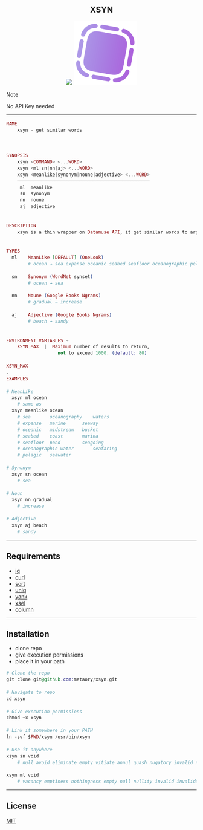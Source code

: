 <div align="center">
  <h2>XSYN</h2>
  <img src="/assets/root.svg" width="50%" />
  <img alt="logo-of-xsyn" src="https://raw.githubusercontent.com/metaory/xsyn/master/.github/assets/ico.png" width="168px">
</div>

> [!NOTE]
> No API Key needed

---

```ex
NAME
	xsyn - get similar words



SYNOPSIS
	xsyn <COMMAND> <...WORD>
	xsyn <ml|sn|nn|aj> <...WORD>
	xsyn <meanlike|synonym|noune|adjective> <...WORD>
	─────────────────────────────────────────────────
	 ml  meanlike
	 sn  synonym
	 nn  noune
	 aj  adjective


DESCRIPTION
	xsyn is a thin wrapper on Datamuse API, it get similar words to arg <WORD>


TYPES
  ml 	MeanLike [DEFAULT] (OneLook)
		# ocean → sea expanse oceanic seabed seafloor oceanographic pelagic oceanography marine midstream coast pond water seawater waters seaway bucket marina seagoing seafaring

  sn 	Synonym (WordNet synset)
		# ocean → sea

  nn 	Noune (Google Books Ngrams)
		# gradual → increase

  aj 	Adjective (Google Books Ngrams)
		# beach → sandy


ENVIRONMENT VARIABLES ~
	XSYN_MAX  |  Maximum number of results to return,
	               not to exceed 1000. (default: 80)

XSYN_MAX
.
EXAMPLES

# MeanLike
  xsyn ml ocean
    # same as
  xsyn meanlike ocean
	# sea		oceanography	waters
	# expanse	marine		seaway
	# oceanic	midstream	bucket
	# seabed	coast		marina
	# seafloor	pond		seagoing
	# oceanographic	water		seafaring
	# pelagic	seawater

# Synonym
  xsyn sn ocean
	# sea

# Noun
  xsyn nn gradual
	# increase

# Adjective
  xsyn aj beach
	# sandy
```

<!--

	#	xsyn - get similar words in a fixed or free length
```
	# get similar words to done with 7 characters
	xsyn done 7
		# ALLOVER	ATTEND	CORRECT	THROUGH	YIELDED

	# get similar words to done with 4 characters
	xsyn done 4
		# DEED	FINI	GAVE	OVER	SHOT	TADA

	# get similar words to done with any length
	xsyn done
	 # accomplished	achieved	agreed		approved	baked
	 # boiled		bygone		compacted	complete	completed
	 # concluded	consummate	consummated	cooked		determined
	 # discharged	done with	ended		executed	finished
	 # forgotten	fried		full		full-fledged	gone
	 # gone by		over		past		performed	settled
	 # signed		terminated	through
```
-->

---

Requirements
------------

- [jq](https://archlinux.org/packages/?q=jq)
- [curl](https://github.com/curl/curl)
- [sort](https://archlinux.org/packages/?q=sort)
- [uniq](https://archlinux.org/packages/?q=uniq)
- [yank](https://archlinux.org/packages/?q=yank)
- [xsel](https://archlinux.org/packages/?q=xsel)
- [column](https://archlinux.org/packages/?q=column)

---

Installation
------------

- clone repo
- give execution permissions
- place it in your path

```ex
# Clone the repo
git clone git@github.com:metaory/xsyn.git

# Navigate to repo
cd xsyn

# Give execution permissions
chmod +x xsyn

# Link it somewhere in your PATH
ln -svf $PWD/xsyn /usr/bin/xsyn

# Use it anywhere
xsyn sn void
	# null avoid eliminate empty vitiate annul quash nugatory invalid nullify evacuate vacancy invalidate emptiness nullity nothingness

xsyn ml void
	# vacancy emptiness nothingness empty null nullity invalid invalidate nugatory nullify vitiate avoid annul quash eliminate evacuate vacuum devoid nil useless
```

<!--
# Usage
xsyn void 7
	# ABOLISH	ABSENCE	BEGGING	DEADPAN	EXCRETE	INVALID	LACKING
	# MISSING	NULLIFY	REPRESS	RESCIND	SCHLOCK	SUBJECT	UNKNOWN
	# UNMOVED	UNNAMED	UNTRIED	URINATE	USELESS	VACUOUS	WANTING
```
-->

<!-- # TODO

- [ ] Makefile
- [ ] Pager mod
- [x] Fallback providers
-->

---

License
-------

[MIT](LICENSE)
